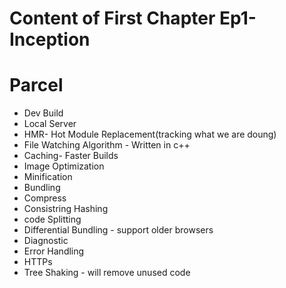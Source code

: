 # Content of First Chapter Ep1- Inception



# Parcel
- Dev Build
- Local Server
- HMR- Hot Module Replacement(tracking what we are doung)
- File Watching Algorithm - Written in c++
- Caching- Faster Builds
- Image Optimization
- Minification 
- Bundling
- Compress
- Consistring Hashing
- code Splitting
- Differential Bundling - support older browsers
- Diagnostic
- Error Handling
- HTTPs
- Tree Shaking - will remove unused code
